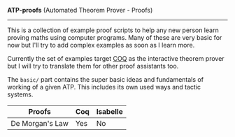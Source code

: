 **ATP-proofs**
(Automated Theorem Prover - Proofs) 
<hr>

This is a collection of example proof scripts to help any new person learn proving maths using computer programs.
Many of these are very basic for now but I'll try to add complex examples as soon as I learn more.

Currently the set of examples target [COQ](https://coq.inria.fr/) as the interactive theorem prover but I will try to
translate them for other proof assistants too.

The `basic/` part contains the super basic ideas and fundamentals of working of a given ATP.
This includes its own used ways and tactic systems. 

Proofs                          | Coq                             | Isabelle
--------------------------------|---------------------------------|---------------------------------
De Morgan's Law                 | Yes                             | No
